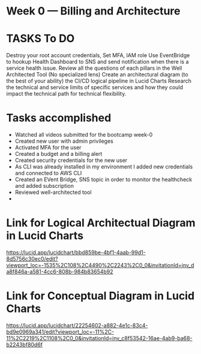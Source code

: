 # Week 0 — Billing and Architecture

# TASKS To DO

Destroy your root account credentials, Set MFA, IAM role
Use EventBridge to hookup Health Dashboard to SNS and send notification when there is a service health issue.
Review all the questions of each pillars in the Well Architected Tool (No specialized lens)
Create an architectural diagram (to the best of your ability) the CI/CD logical pipeline in Lucid Charts
Research the technical and service limits of specific services and how they could impact the technical path for technical flexibility. 

# Tasks accomplished

- Watched all videos submitted for the bootcamp week-0
- Created new user with admin privileges
- Activated MFA for the user
- Created a budget and a billing alert
- Created security credentials for the new user
- As CLI was already installed in my environment I added new credentials and connected to AWS CLI
- Created an EVent Bridge, SNS topic in order to  monitor the healthcheck and added subscription
- Reviewed well-architected tool
-

# Link for Logical Architectual Diagram in Lucid Charts
https://lucid.app/lucidchart/bbd859be-4bf1-4aab-99d1-8d5756c30ec0/edit?viewport_loc=-1535%2C108%2C4490%2C2243%2C0_0&invitationId=inv_da8f846a-a581-4cc6-808b-984b83654b92

# Link for Conceptual Diagram in Lucid Charts
https://lucid.app/lucidchart/22254602-a882-4e1c-83c4-bd9e0969a341/edit?viewport_loc=-11%2C-11%2C2219%2C1108%2C0_0&invitationId=inv_c8f53542-16ae-4ab9-ba68-b2243bf80d6f